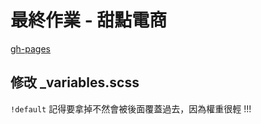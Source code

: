 # 最終作業 - 甜點電商

[gh-pages](https://hedgehogkucc.github.io/Pr-Bootstrap-4/)

## 修改 _variables.scss

`!default` 記得要拿掉不然會被後面覆蓋過去，因為權重很輕 !!!
